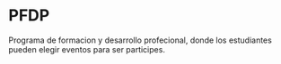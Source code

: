 # PFDP
Programa de formacion y desarrollo profecional, donde los estudiantes pueden elegir eventos para ser participes.
